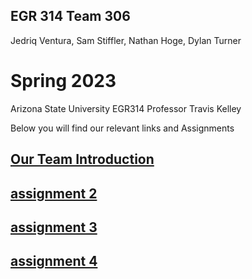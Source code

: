 ## EGR 314 Team 306
Jedriq Ventura, Sam Stiffler, Nathan Hoge, Dylan Turner
# Spring 2023
Arizona State University
EGR314
Professor Travis Kelley

Below you will find our relevant links and Assignments

## [Our Team Introduction](Introduction.md)
## [assignment 2](User-needs.md)
## [assignment 3](Design-Ideation.md)
## [assignment 4](Presentation.md)

